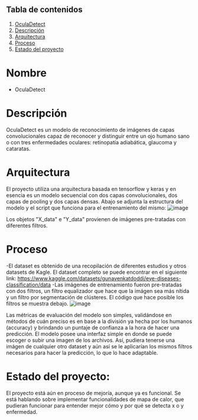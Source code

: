 ## Tabla de contenidos

1. [OculaDetect](#Nombre)
2. [Descripción](#descripción)
3. [Arquitectura](#Arquitectura)
4. [Proceso](#Proceso)
5. [Estado del proyecto](#EstadoDelProyecto)

# Nombre
* OculaDetect

# Descripción
OculaDetect es un modelo de reconocimiento de imágenes de capas convolucionales capaz de reconocer y distinguir entre un ojo humano sano o con tres enfermedades oculares: retinopatía adiabática, glaucoma y cataratas. 

# Arquitectura

El proyecto utiliza una arquitectura basada en tensorflow y keras y en esencia es un modelo secuencial con dos capas convolucionales, dos capas de pooling y dos capas densas. Abajo se adjunta la estructura del modelo y el script que funciona para el entrenamiento del mismo:
![image](https://github.com/user-attachments/assets/39f89f24-6436-40c9-8e09-9c2c349ca638)

Los objetos "X_data" e "Y_data" provienen de imágenes pre-tratadas con diferentes filtros. 

# Proceso

-El dataset es obtenido de una recopilación de diferentes estudios y otros datasets de Kagle. El dataset completo se puede encontrar en el siguiente link: https://www.kaggle.com/datasets/gunavenkatdoddi/eye-diseases-classification/data
-Las imágenes de entrenamiento fueron pre-tratadas con dos filtros, un filtro equalizador que hace que la imágen sea más nítida y un filtro por segmentación de clústeres. El código que hace posible los filtros se muestra debajo.
![image](https://github.com/user-attachments/assets/6594cc73-9064-4e4b-b703-6409e67f55f1)

Las métricas de evaluación del modelo son simples, validándose en métodos de cuán preciso es en base a la división ya hecha por los humanos (accuracy) y brindando un puntaje de confianza a la hora de hacer una predicción. 
El modelo posee una interfaz simple en donde se puede escoger o subir una imagen de los archivos. Así, pudiera tenerse una imágen de cualquier otro dataset y aún así se le aplicarían los mismos filtros necesarios para hacer la predicción, lo que lo hace adaptable. 

# Estado del proyecto:
El proyecto está aún en proceso de mejoría, aunque ya es funcional. Se está hablando sobre implementar funcionalidades de mapa de calor, que pudieran funcionar para entender mejor cómo y por qué se detecta x o y enfermedad. 
